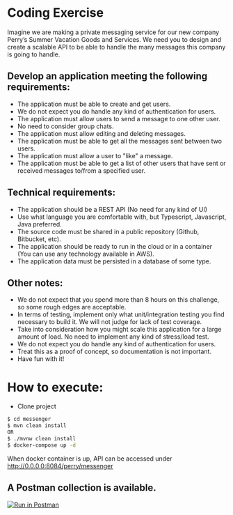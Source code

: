 # Coding Exercise

Imagine we are making a private messaging service for our new company Perry’s Summer Vacation Goods and Services. We need you to design and create a scalable API to be able to handle the many messages this company is going to handle.

## Develop an application meeting the following requirements:
* The application must be able to create and get users.
* We do not expect you do handle any kind of authentication for users.
* The application must allow users to send a message to one other user.
* No need to consider group chats.
* The application must allow editing and deleting messages.
* The application must be able to get all the messages sent between two users.
* The application must allow a user to "like" a message.
* The application must be able to get a list of other users that have sent or received messages to/from a specified user.

## Technical requirements:
* The application should be a REST API (No need for any kind of UI)
* Use what language you are comfortable with, but Typescript, Javascript, Java preferred.
* The source code must be shared in a public repository (Github, Bitbucket, etc).
* The application should be ready to run in the cloud or in a container (You can use any technology available in AWS).
* The application data must be persisted in a database of some type.


## Other notes:
* We do not expect that you spend more than 8 hours on this challenge, so some rough edges are acceptable.
* In terms of testing, implement only what unit/integration testing you find necessary to build it. We will not judge for lack of test coverage.
* Take into consideration how you might scale this application for a large amount of load. No need to implement any kind of stress/load test.
* We do not expect you do handle any kind of authentication for users.
* Treat this as a proof of concept, so documentation is not important.
* Have fun with it!

# How to execute:
* Clone project
```sh
$ cd messenger
$ mvn clean install
OR
$ ./mvnw clean install
$ docker-compose up -d
```
When docker container is up, API can be accessed under http://0.0.0.0:8084/perry/messenger

## A Postman collection is available.
[![Run in Postman](https://run.pstmn.io/button.svg)](https://god.gw.postman.com/run-collection/3266770-04b8957b-9fd2-4afd-8336-57574fb7356e?action=collection%2Ffork&collection-url=entityId%3D3266770-04b8957b-9fd2-4afd-8336-57574fb7356e%26entityType%3Dcollection%26workspaceId%3De3349fbc-d632-4085-941c-22f14b34da40)
